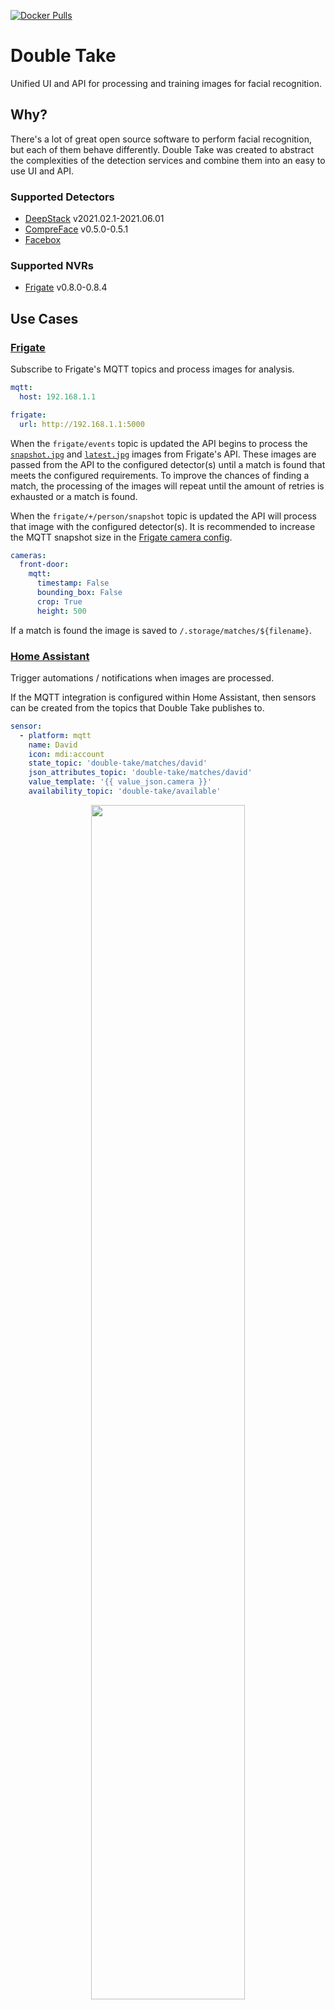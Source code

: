 [![Docker Pulls](https://flat.badgen.net/docker/pulls/jakowenko/double-take)](https://hub.docker.com/r/jakowenko/double-take)

# Double Take

Unified UI and API for processing and training images for facial recognition.

## Why?

There's a lot of great open source software to perform facial recognition, but each of them behave differently. Double Take was created to abstract the complexities of the detection services and combine them into an easy to use UI and API.

### Supported Detectors

- [DeepStack](https://deepstack.cc) v2021.02.1-2021.06.01
- [CompreFace](https://github.com/exadel-inc/CompreFace) v0.5.0-0.5.1
- [Facebox](https://machinebox.io)

### Supported NVRs

- [Frigate](https://github.com/blakeblackshear/frigate) v0.8.0-0.8.4

## Use Cases

### [Frigate](https://github.com/blakeblackshear/frigate)

Subscribe to Frigate's MQTT topics and process images for analysis.

```yaml
mqtt:
  host: 192.168.1.1

frigate:
  url: http://192.168.1.1:5000
```

When the `frigate/events` topic is updated the API begins to process the [`snapshot.jpg`](https://blakeblackshear.github.io/frigate/usage/api/#apieventsidsnapshotjpg) and [`latest.jpg`](https://blakeblackshear.github.io/frigate/usage/api/#apicamera_namelatestjpgh300) images from Frigate's API. These images are passed from the API to the configured detector(s) until a match is found that meets the configured requirements. To improve the chances of finding a match, the processing of the images will repeat until the amount of retries is exhausted or a match is found.

When the `frigate/+/person/snapshot` topic is updated the API will process that image with the configured detector(s). It is recommended to increase the MQTT snapshot size in the [Frigate camera config](https://blakeblackshear.github.io/frigate/configuration/cameras#full-example).

```yaml
cameras:
  front-door:
    mqtt:
      timestamp: False
      bounding_box: False
      crop: True
      height: 500
```

If a match is found the image is saved to `/.storage/matches/${filename}`.

### [Home Assistant](https://www.home-assistant.io)

Trigger automations / notifications when images are processed.

If the MQTT integration is configured within Home Assistant, then sensors can be created from the topics that Double Take publishes to.

```yaml
sensor:
  - platform: mqtt
    name: David
    icon: mdi:account
    state_topic: 'double-take/matches/david'
    json_attributes_topic: 'double-take/matches/david'
    value_template: '{{ value_json.camera }}'
    availability_topic: 'double-take/available'
```

<p align="center">
  <img src="https://user-images.githubusercontent.com/1081811/116505698-904ec780-a889-11eb-825e-b641203d9e95.jpg" width="70%">
</p>

## Notify Services

### [Gotify](https://gotify.net)

```yaml
notify:
  gotify:
    url: http://192.168.1.1:8080
    token: XXXXXXX
```

## UI

The UI is accessible from `http://localhost:3000/#/`.

<p align="center">
  <img src="https://user-images.githubusercontent.com/1081811/118581518-c633ed00-b75f-11eb-9c9d-77535484787d.png" width="80%">
</p>

### `/#/config`

Make changes to the configuration and restart the API.

### `/#/files`

View files and training results from detectors.

## API

### `GET - /api/config`

Output configuration.

```shell
curl -X GET "http://localhost:3000/api/config" \
-H "Content-type: application/json"
```

```json
{
  "confidence": { "match": 60, "unknown": 40 },
  "detectors": {
    "compreface": {
      "url": "http://192.168.1.1:8000",
      "key": "xxx-xxx-xxx-xxx-xxx"
    },
    "deepstack": { "url": "http://192.168.1.1:8001" },
    "facebox": { "url": "http://192.168.1.1:8002" }
  },
  "frigate": {
    "attempts": { "latest": 10, "snapshot": 0 },
    "image": { "height": 500 },
    "url": "http://192.168.1.1:5000",
    "cameras": [],
    "zones": []
  },
  "mqtt": {
    "topics": {
      "frigate": "frigate/events",
      "matches": "double-take/matches",
      "cameras": "double-take/cameras"
    },
    "host": "192.168.1.1"
  },
  "objects": { "face": { "min_area_match": 10000 } },
  "purge": { "matches": 168, "unknown": 8 },
  "save": { "matches": true, "unknown": true },
  "server": { "port": 3000 },
  "storage": { "path": "./.storage" },
  "time": { "timezone": "UTC", "format": "F" }
}
```

### `GET - /api/recognize`

Process image for recognition.

| Query Params | Default       | Description                                          |
| ------------ | ------------- | ---------------------------------------------------- |
| url          |               | URL of image to pass to facial recognition detectors |
| attempts     | `1`           | Number of attempts before stopping without a match   |
| results      | `best`        | Options: `best`, `all`                               |
| break        | `true`        | Break attempt loop if a match is found               |
| camera       | `double-take` | Camera name used in output results                   |

```shell
curl -X GET "http://localhost:3000/api/recognize?url=https://jakowenko.com/img/david.92f395c6.jpg" \
-H "Content-type: application/json"
```

```json
{
  "id": "fd0d91ee-1ecc-4b93-aee4-4e6523090f9a",
  "duration": 4.04,
  "timestamp": "2021-04-28T13:12:06.624-04:00",
  "attempts": 1,
  "camera": "double-take",
  "zones": [],
  "matches": [
    {
      "name": "david",
      "confidence": 100,
      "match": true,
      "box": { "top": 286, "left": 744, "width": 319, "height": 397 },
      "type": "manual",
      "detector": "compreface",
      "duration": 0.92,
      "filename": "e4f181f2-21bd-4aa3-a2a8-9b7730d9d9dd.jpg"
    }
  ]
}
```

### `GET - /api/recognize/test`

Process test image for recognition and output the configured detectors raw response.

```shell
curl -X GET "http://localhost:3000/api/recognize/test" \
-H "Content-type: application/json"
```

```json
[
  {
    "detector": "deepstack",
    "response": {
      "success": true,
      "predictions": [
        {
          "confidence": 0.0260843,
          "userid": "david",
          "y_min": 194,
          "x_min": 215,
          "y_max": 392,
          "x_max": 358
        }
      ],
      "duration": 0
    }
  },
  {
    "detector": "compreface",
    "response": {
      "result": [
        {
          "box": {
            "probability": 0.93259,
            "x_max": 369,
            "y_max": 412,
            "x_min": 190,
            "y_min": 165
          },
          "subjects": [{ "subject": "david", "similarity": 0.03813 }]
        }
      ]
    }
  },
  {
    "detector": "facebox",
    "response": {
      "success": true,
      "facesCount": 1,
      "faces": [
        {
          "rect": { "top": 219, "left": 218, "width": 155, "height": 155 },
          "matched": false,
          "confidence": 0
        }
      ]
    }
  }
]
```

### `GET - /api/cameras/:camera`

Process images via HTTP or MQTT for configured cameras.

| Query Params | Default | Description                                        |
| ------------ | ------- | -------------------------------------------------- |
| attempts     | `1`     | Number of attempts before stopping without a match |
| break        | `true`  | Break attempt loop if a match is found             |

```yaml
cameras:
  driveway:
    snapshot:
      topic: driveway/snapshot
      url: http://192.168.1.1/latest.jpg
```

```shell
curl -X GET "http://localhost:3000/api/cameras/driveway" \
-H "Content-type: application/json"
```

```json
{
  "id": "01da75f4-47c5-4558-bc48-d6a90ddc9f05",
  "duration": 1.41,
  "timestamp": "2021-06-28T04:10:21.485Z",
  "attempts": 1,
  "camera": "driveway",
  "zones": [],
  "matches": [
    {
      "name": "david",
      "confidence": 100,
      "match": true,
      "box": { "top": 91, "left": 145, "width": 101, "height": 135 },
      "type": "camera-event",
      "duration": 0.83,
      "detector": "deepstack",
      "filename": "bd7b3ed5-4a9a-46e9-a162-d73e4ca58f1f.jpg"
    }
  ]
}
```

### `GET - /api/train/add/:name`

Train detectors with images from `./storage/train/${name}`. Once an image is trained, it will not be reprocessed unless it is removed via the API.

```shell
curl -X GET "http://localhost:3000/api/train/add/david" \
-H "Content-type: application/json"
```

```json
{
  "message": "training queued for david using 2 image(s): check logs for details"
}
```

### `GET - /api/train/remove/:name`

Remove all images for the specific name from detectors. This does not delete the files from the training folder.

```shell
curl -X GET "http://localhost:3000/api/train/remove/david" \
-H "Content-type: application/json"
```

```json
[
  {
    "detector": "compreface",
    "results": [{ "image_id": "46f0db76-38ec-4b50-b8c7-de7d4080517d", "subject": "david" }]
  },
  { "detector": "deepstack", "results": { "success": true, "duration": 0 } },
  { "detector": "facebox", "results": { "success": true } }
]
```

### `GET - /api/storage/matches/:filename`

Render match image.

| Query Params | Default | Description                                             |
| ------------ | ------- | ------------------------------------------------------- |
| box          | `false` | Draw bounding box around face with name and confidence. |

## MQTT

Publish results to `double-take/matches/${name}` and `double-take/cameras/${camera}`.

```yaml
mqtt:
  host: 192.168.1.1
```

**double-take/matches/david**

```json
{
  "id": "1623906078.684285-5l9hw6",
  "duration": 1.26,
  "timestamp": "2021-06-17T05:01:36.030Z",
  "attempts": 3,
  "camera": "living-room",
  "zones": [],
  "match": {
    "name": "david",
    "confidence": 66.07,
    "match": true,
    "box": { "top": 308, "left": 1018, "width": 164, "height": 177 },
    "type": "latest",
    "duration": 0.28,
    "detector": "compreface",
    "filename": "2f07d1ad-9252-43fd-9233-2786a36a15a9.jpg"
  }
}
```

**double-take/cameras/back-door**

```json
{
  "id": "ff894ff3-2215-4cea-befa-43fe00898b65",
  "duration": 4.25,
  "timestamp": "2021-06-17T03:19:55.695Z",
  "attempts": 5,
  "camera": "back-door",
  "zones": [],
  "matches": [
    {
      "name": "david",
      "confidence": 100,
      "match": true,
      "box": { "top": 286, "left": 744, "width": 319, "height": 397 },
      "type": "manual",
      "duration": 0.8,
      "detector": "compreface",
      "filename": "4d8a14a9-96c5-4691-979b-0f2325311453.jpg"
    }
  ]
}
```

## Usage

### Docker Run

```shell
docker run -d \
  --name=double-take \
  --restart=unless-stopped \
  -p 3000:3000 \
  -v ${PWD}/config.yml:/double-take/config.yml \
  -v ${PWD}/.storage:/.storage \
  jakowenko/double-take
```

### Docker Compose

```yaml
version: '3.7'

services:
  double-take:
    container_name: double-take
    image: jakowenko/double-take
    restart: unless-stopped
    volumes:
      - ${PWD}/config.yml:/double-take/config.yml
      - ${PWD}/.storage:/.storage
    ports:
      - 3000:3000
```

## Configuration

Configurable options that can be passed by mounting a file at `/double-take/config.yml` and is editable via the UI at `http://localhost:3000/#/config`. _Default values do not need to be specified in configuration unless they need to be overwritten._

```yaml
server:
  port: 3000

mqtt:
  host: 192.168.1.1
  topics:
    frigate: frigate/events
    matches: double-take/matches
    cameras: double-take/cameras

confidence:
  match: 60
  unknown: 40

objects:
  face:
    min_area_match: 10000

save:
  matches: true
  unknown: true

purge:
  matches: 168
  unknown: 8

frigate:
  url: http://192.168.1.1:5000
  image:
    height: 500
  attempts:
    latest: 10
    snapshot: 0
  cameras:
    - frontdoor
    - backyard
  zones:
    - camera: driveway
      zone: zone-1

cameras:
  driveway:
    snapshot:
      topic: driveway/snapshot
      url: http://192.168.1.1/latest.jpg

detectors:
  compreface:
    url: http://192.168.1.1:8000
    key: xxx-xxx-xxx-xxx-xxx # key from recognition service in created app
  deepstack:
    url: http://192.168.1.1:8001
  facebox:
    url: http://192.168.1.1:8002

time:
  format: F
  timezone: America/Detroit
```

| Option                             | Default               | Description                                                                                                                                       |
| ---------------------------------- | --------------------- | ------------------------------------------------------------------------------------------------------------------------------------------------- |
| server.port                        | `3000`                | API Port                                                                                                                                          |
| mqtt.host                          |                       | MQTT host                                                                                                                                         |
| mqtt.username                      |                       | MQTT username                                                                                                                                     |
| mqtt.password                      |                       | MQTT password                                                                                                                                     |
| mqtt.topics.frigate                | `frigate/events`      | MQTT topic for Frigate message subscription                                                                                                       |
| mqtt.topics.matches                | `double-take/matches` | MQTT topic where matches are published                                                                                                            |
| mqtt.topics.cameras                | `double-take/cameras` | MQTT topic where matches are published by camera name                                                                                             |
| confidence.match                   | `60`                  | Minimum confidence needed to consider a result a match                                                                                            |
| confidence.unknown                 | `40`                  | Minimum confidence needed before classifying a match name as unknown                                                                              |
| objects.face.min_area_match        | `10000`               | Minimum area in pixels to consider a result a match                                                                                               |
| save.matches                       | `true`                | Save match images                                                                                                                                 |
| save.unknown                       | `true`                | Save unknown images                                                                                                                               |
| purge.matches                      | `168`                 | Hours to keep match images until they are deleted                                                                                                 |
| purge.unknown                      | `8`                   | Hours to keep unknown images until they are deleted                                                                                               |
| frigate.url                        |                       | Base URL for Frigate                                                                                                                              |
| frigate.attempts.latest            | `10`                  | Amount of times API will request a Frigate `latest.jpg` for facial recognition                                                                    |
| frigate.attempts.snapshot          | `0`                   | Amount of times API will request a Frigate `snapshot.jpg` for facial recognition                                                                  |
| frigate.image.height               | `500`                 | Height of Frigate image passed for facial recognition                                                                                             |
| frigate.cameras                    |                       | Only process images from specific cameras                                                                                                         |
| frigate.zones                      |                       | Only process images from specific zones                                                                                                           |
| cameras.camera-name.snapshot.topic |                       | Process jpeg encoded topic for facial recognition                                                                                                 |
| cameras.camera-name.snapshot.url   |                       | Process HTTP image for facial recognition                                                                                                         |
| detectors.compreface.url           |                       | Base URL for CompreFace API                                                                                                                       |
| detectors.compreface.key           |                       | API Key for CompreFace collection                                                                                                                 |
| detectors.compreface.face_plugins  |                       | Comma-separated slugs of [face plugins](https://github.com/exadel-inc/CompreFace/blob/master/docs/Face-services-and-plugins.md)                   |
| detectors.deepstack.url            |                       | Base URL for DeepStack API                                                                                                                        |
| detectors.facebox.url              |                       | Base URL for Facebox API                                                                                                                          |
| notify.gotify.url                  |                       | Base URL for Gotify                                                                                                                               |
| notify.gotify.token                |                       | Gotify application token Gotify                                                                                                                   |
| notify.gotify.priority             | `5`                   | Gotify message priority                                                                                                                           |
| notify.gotify.cameras              |                       | Only notify from specific cameras                                                                                                                 |
| notify.gotify.zones                |                       | Only notify from specific zones                                                                                                                   |
| time.format                        |                       | Defaults to ISO 8601 format with support for [token-based formatting](https://moment.github.io/luxon/docs/manual/formatting.html#table-of-tokens) |
| time.timezone                      | `UTC`                 | Time zone used in logs                                                                                                                            |

## Known Issues

In rare scenarios, requesting images from Frigate's API causes Frigate to crash. There is an [open issue](https://github.com/blakeblackshear/frigate/discussions/853) with more information, but it appears sometimes the database connection isn't being closed in time causing Frigate's API to crash. This appears to be related to processing the `snapshot.jpg`. Setting `frigate.attempts.snapshot` to `0` will disable the processing of that image.
